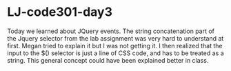 # LJ-code301-day3

Today we learned about JQuery events.  The string concatenation part of the Jquery selector from the lab assignment was very hard to understand at first.  Megan tried to explain it but I was not getting it.  I then realized that the input to the $() selector is just a line of CSS code, and has to be treated as a string.   This general concept could have been explained better in class.  
